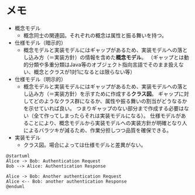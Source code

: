 # メモ

- 概念モデル
  - 概念同士の関連図。それぞれの概念は属性と振る舞いを持つ。
- 仕様モデル（暗示的）
  - 概念モデルと実装モデルにはギャップがあるため、実装モデルへの落とし込み方（＝実装方針）の情報を含めた**概念モデル**。
    （ギャップとは動的分類や多重分類はJava等のオブジェクト指向言語でそのまま扱えない、概念とクラスが1対1になるとは限らない等）
- 仕様モデル（明示的）
  - 概念モデルと実装モデルにはギャップがあるため、実装モデルへの落とし込み方（＝実装方針）を示すために作成する**クラス図**。
    ギャップに対してどのようなクラス群になるか、属性や振る舞いの割当がどうなるかを示せていれば良い。
    つまりギャップのない部分まで作成する必要はない（全て作ってしまったらそれは実装モデルになる）。
    仕様モデルがあることにより、概念モデルから実装モデルへの実装方針が明確となり人によるバラツキが減るため、作業分担しつつ品質を確保できる。
- 実装モデル
  - クラス図。場合によっては仕様モデルと差異がない。

```uml
@startuml
Alice -> Bob: Authentication Request
Bob --> Alice: Authentication Response

Alice -> Bob: Another authentication Request
Alice <-- Bob: another authentication Response
@enduml
```
